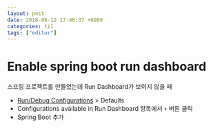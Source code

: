 ```yaml
---
layout: post
date: 2018-06-12 17:40:37 +0900
categories: til
tags: ["editor"]
---
```


# Enable spring boot run dashboard

스프링 프로젝트를 만들었는데 Run Dashboard가 보이지 않을 때

- [Run/Debug Configurations](https://www.jetbrains.com/help/idea/creating-and-editing-run-debug-configurations.html) > Defaults
- Configurations available in Run Dashboard 항목에서 `+` 버튼 클릭
- Spring Boot 추가
